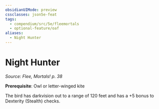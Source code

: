 ```yaml
---
obsidianUIMode: preview
cssclasses: json5e-feat
tags:
  - compendium/src/5e/fleemortals
  - optional-feature/oaf
aliases:
  - Night Hunter
---
```

# Night Hunter
*Source: Flee, Mortals! p. 38*  

**Prerequisite**: Owl or letter-winged kite

The bird has darkvision out to a range of 120 feet and has a +5 bonus to Dexterity (Stealth) checks.